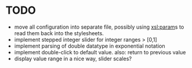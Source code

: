 # TODO
* move all configuration into separate file, possibly using <xsl:param>s to
read them back into the stylesheets.
* implement stepped integer slider for integer ranges > [0,1]
* implement parsing of double datatype in exponential notation 
* implement double-click to default value. also: return to previous value
* display value range in a nice way, slider scales?
